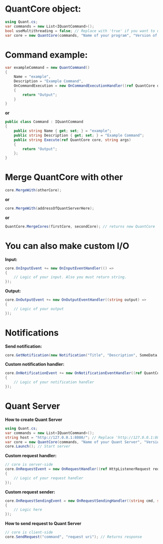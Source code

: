 # QuantCore object:
```cs
using Quant.cs;
var commands = new List<IQuantCommand>();
bool useMultithreading = false; // Replace with 'true' if you want to use multi threading
var core = new QuantCore(commands, "Name of your program", "Version of your program", useMultithreading);
```
# Command example:
```cs
var exampleCommand = new QuantCommand()
{
    Name = "example",
    Description = "Example Command",
    OnCommandExecution = new OnCommandExecutionHandler((ref QuantCore quantCore, string s) =>
    {
        return "Output";
    }
}
```
**or**
```cs
public class Command : IQuantCommand
{
    public string Name { get; set; } = "example";
    public string Description { get; set; } = "Example Command";
    public string Execute(ref QuantCore core, string args)
    {
        return "Output";
    };
}
```
# Merge QuantCore with other
```cs
core.MergeWith(otherCore);
```
**or**
```cs
core.MergeWith(addressOfQuantServerHere);
```
**or**
```cs
QuantCore.MergeCores(firstCore, secondCore); // returns new QuantCore
```
# You can also make custom I/O
**Input:**
```cs
core.OnInputEvent += new OnInputEventHandler(() =>
{
    // Logic of your input. Also you must return string.
});
```
**Output:**
```cs
core.OnOutputEvent += new OnOutputEventHandler((string output) =>
{
    // Logic of your output
});
```

# Notifications
**Send notification:**
```cs
core.GetNotification(new Notification("Title", "Description", SomeData, Sender)); // SomeData and Sender are not necessary
```

**Custom notification handler:**
```cs
core.OnNotificationEvent += new OnNotificationEventHandler((ref QuantCore core, ref Notification notification) =>
{
    // Logic of your notification handler
});
```

# Quant Server

**How to create Quant Server**
```cs
using Quant.cs;
var commands = new List<IQuantCommand>();
string host = "http://127.0.0.1:8080/"; // Replace 'http://127.0.0.1:8080/' with other if necessary
var core = new QuantCore(commands, "Name of your Quant Server", "Version of your Quant Server", false, host);
core.Launch(); // Start server
```

**Custom request handler:**
```cs
// core is server-side
core.OnRequestEvent = new OnRequestHandler((ref HttpListenerRequest request, ref HttpListenerResponse response, ref HttpListenerContext context, ref HttpListener server, ref ServerQuantCore quantCore) =>
{
    // Logic of your request handler
});
```

**Custom request sender:**
```cs
core.OnRequestSendingEvent = new OnRequestSendingHandler((string cmd, string address, QuantRequestType quantRequest) =>
{
    // Logic here
});
```

**How to send request to Quant Server**
```cs
// core is client-side
core.SendRequest("command", "request uri"); // Returns response
```

